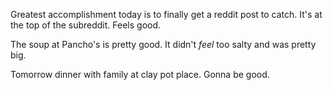 Greatest accomplishment today is to finally get a reddit post to catch. It's at the top of the subreddit. Feels good.

The soup at Pancho's is pretty good. It didn't *feel* too salty and was pretty big.

Tomorrow dinner with family at clay pot place. Gonna be good.
